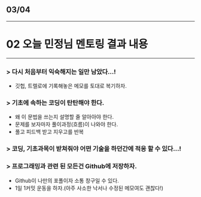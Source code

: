 ## 03/04
----------------------------------------------------------------------------
# 02 오늘 민정님 멘토링 결과 내용
----------------------------------------------------------------------------

### > 다시 처음부터 익숙해지는 일만 남았다...!
 * 깃헙, 트렐로에 기록해놓은 메모를 토대로 복기하자.

### > 기초에 속하는 코딩이 탄탄해야 한다.
 * 왜 이 문법을 쓰는지 설명할 줄 알아아야 한다.
 * 문제를 보자마자 풀이과정(흐름)이 나와야 한다.
 * 풀고 피드백 받고 지우고를 반복

### > 코딩, 기초과목이 받쳐줘야 어떤 기술을 하던간에 적응 할 수 있다...!

### > 프로그래밍과 관련 된 모든건 Github에 저장하자.
 * Github이 나만의 포폴이자 소통 창구일 수 있다.
 * 1일 1커밋 운동을 하자.(아주 사소한 낙서나 수정된 메모여도 괜찮다!)
